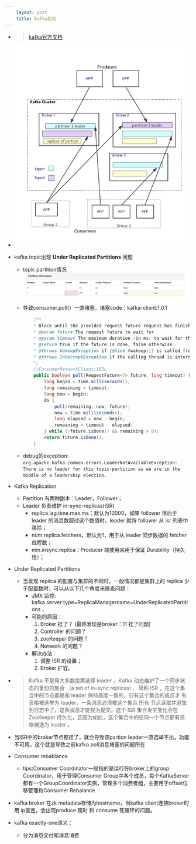 ```yaml
---
    layout: post
    title: kafka初见
---
```


- > [kafka官方文档](http://kafka.apachecn.org/documentation.html#introduction)

- ![kafka组件交互](../images/kafka-design.jpg)

- kafka topic出现 **Under Replicated Partitions** 问题
    * topic partition情况
    ![topic partition](../images/kafka_ur.png)

    * 导致consumer.poll(）一直堵塞，堵塞code：kafka-client:1.0.1  
        
        ```java    
            /** 
            * Block until the provided request future request has finished or the timeout has expired.
            * @param future The request future to wait for
            * @param timeout The maximum duration (in ms) to wait for the request
            * @return true if the future is done, false otherwise
            * @throws WakeupException if {@link #wakeup()} is called from another thread
            * @throws InterruptException if the calling thread is interrupted
            */
            //ConsumerNetworkClient:185L
            public boolean poll(RequestFuture<?> future, long timeout) {
                long begin = time.milliseconds();
                long remaining = timeout;
                long now = begin;
                do {
                    poll(remaining, now, future);
                    now = time.milliseconds();
                    long elapsed = now - begin;
                    remaining = timeout - elapsed;
                } while (!future.isDone() && remaining > 0);
                return future.isDone();
            }

        ```  

    *  debug的exception:   
        `org.apache.kafka.common.errors.LeaderNotAvailableException: There is no leader for this topic-partition as we are in the middle of a leadership election.`

- Kafka Replication
    - Partition 有两种副本：Leader，Follower；
    - Leader 负责维护 in-sync-replicas(ISR)
        * replica.lag.time.max.ms：默认为10000，如果 follower 落后于 leader 的消息数超过这个数值时，leader 就将 follower 从 isr 列表中移除；
        * num.replica.fetchers，默认为1，用于从 leader 同步数据的 fetcher 线程数；
        * min.insync.replica：Producer 端使用来用于保证 Durability（持久性）；

-  Under Replicated Partitions 
    - 当发现 replica 的配置与集群的不同时，一般情况都是集群上的 replica 少于配置数时，可以从以下几个角度来排查问题：
        * JMX 监控: kafka.server:type=ReplicaManagername=UnderReplicatedPartitions；
        * 可能的原因：
            1. Broker 挂了？  (最终发现是broker：11 挂了问题)
            2. Controller 的问题？
            3. zooKeeper 的问题？
            4. Network 的问题？
        * 解决办法：
            1. 调整 ISR 的设置；
            2. Broker 扩容。

- >  Kafka 不是用大多数投票选择 leader 。Kafka 动态维护了一个同步状态的备份的集合 （a set of in-sync replicas）， 简称 ISR ，在这个集合中的节点都是和 leader 保持高度一致的，只有这个集合的成员才 有资格被选举为 leader，一条消息必须被这个集合 所有 节点读取并追加到日志中了，这条消息才能视为提交。这个 ISR 集合发生变化会在 ZooKeeper 持久化，正因为如此，这个集合中的任何一个节点都有资格被选为 leader 。

-  当ISR中的broker节点都挂了，就会导致该partion leader一直选举不出，功能不可用。这个就是导致之前kafka poll消息堵塞的问题所在


- Consumer rebablance   
    * tips:Consumer Coordinator一般指的是运行在broker上的group Coordinator，用于管理Consumer Group中各个成员，每个KafkaServer都有一个GroupCoordinator实例，管理多个消费者组，主要用于offset位移管理和Consumer Rebalance


- kafka broker 在zk metadata存储为hostname，当kafka client连接broker时用 ip直连，会出现produce 超时  和 consume 死循环的问题。


- kafka exactly-one语义：
    * 分为消息交付和消息消费